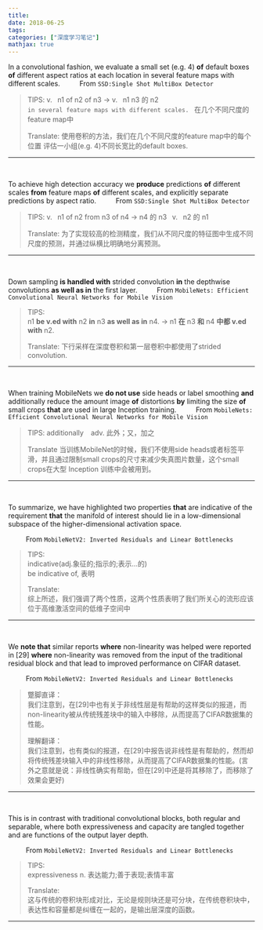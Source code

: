 ```yaml
---
title: 
date: 2018-06-25
tags:
categories: ["深度学习笔记"]
mathjax: true
---
```


In a convolutional fashion, we evaluate a small set (e.g. 4) **of** default boxes **of** different aspect ratios at each location in several feature maps with different scales. 
&emsp; &emsp; From `SSD:Single Shot MultiBox Detector`

> TIPS: 
> v. &ensp;n1 of n2 of n3  → v. &ensp;n1 n3 的 n2 \
> `in several feature maps with different scales. ` 在几个不同尺度的feature map中
> 
> Translate:
使用卷积的方法，我们在几个不同尺度的feature map中的每个位置  评估一小组(e.g. 4)不同长宽比的default boxes.

--------
<br>

To achieve high detection accuracy we **produce** predictions **of** different scales **from** feature maps **of** different scales, and explicitly separate predictions by aspect ratio. 
&emsp; &emsp; From `SSD:Single Shot MultiBox Detector`

> TIPS:
> v. &ensp;n1 of n2 from n3 of n4  →  n4 的 n3 &ensp;v. &ensp;n2 的 n1
> 
> Translate:
> 为了实现较高的检测精度，我们从不同尺度的特征图中生成不同尺度的预测，并通过纵横比明确地分离预测。

--------
<br>

Down sampling **is handled with** strided convolution **in** the depthwise convolutions **as well as in** the first layer.
&emsp; &emsp; From `MobileNets: Efficient Convolutional Neural Networks for Mobile Vision`

> TIPS: \
> n1 **be v.ed with** n2 **in** n3 **as well as in** n4. → n1 **在** n3 **和** n4 **中都 v.ed with** n2.
> 
> Translate:
> 下行采样在深度卷积和第一层卷积中都使用了strided convolution.

--------
<br>


When training MobileNets we **do not use** side heads or label smoothing **and** additionally reduce the amount image **of** distortions **by** limiting the size **of** small crops **that** are used in large Inception training. 
&emsp; &emsp; From `MobileNets: Efficient Convolutional Neural Networks for Mobile Vision`

> TIPS:
> additionally &ensp; adv. 此外；又，加之
> 
> Translate
> 当训练MobileNet的时候，我们不使用side heads或者标签平滑，并且通过限制small crops的尺寸来减少失真图片数量，这个small crops在大型 Inception 训练中会被用到。

--------
<br>

To summarize, we have highlighted two properties **that** are indicative of the requirement **that** the manifold of interest should lie in a low-dimensional subspace of the higher-dimensional activation space.

&emsp; &emsp; From `MobileNetV2: Inverted Residuals and Linear Bottlenecks`

> TIPS: \
> indicative(adj.象征的;指示的;表示…的) \
> be indicative of, 表明
> 
> Translate:\
> 综上所述，我们强调了两个性质，这两个性质表明了我们所关心的流形应该位于高维激活空间的低维子空间中

--------
<br>

We **note that** similar reports **where** non-linearity was helped were reported in [29] **where** non-linearity was removed from the input of the traditional residual block and that lead to improved performance on CIFAR dataset.

&emsp; &emsp; From `MobileNetV2: Inverted Residuals and Linear Bottlenecks`

> 蹩脚直译：\
> 我们注意到，在[29]中也有关于非线性层是有帮助的这样类似的报道，而non-linearity被从传统残差块中的输入中移除，从而提高了CIFAR数据集的性能。
> 
> 理解翻译：\
> 我们注意到，也有类似的报道，在[29]中报告说非线性是有帮助的，然而却将传统残差块输入中的非线性移除，从而提高了CIFAR数据集的性能。(言外之意就是说：非线性确实有帮助，但在[29]中还是将其移除了，而移除了效果会更好)

--------
<br>

This is in contrast with traditional convolutional blocks, both regular and separable, where both expressiveness and capacity are tangled together and are functions of the output layer depth.

&emsp; &emsp; From `MobileNetV2: Inverted Residuals and Linear Bottlenecks`

> TIPS: \
> expressiveness  n. 表达能力;善于表现;表情丰富
> 
> Translate: \
> 这与传统的卷积块形成对比，无论是规则块还是可分块，在传统卷积块中，表达性和容量都是纠缠在一起的，是输出层深度的函数。


--------
<br>









